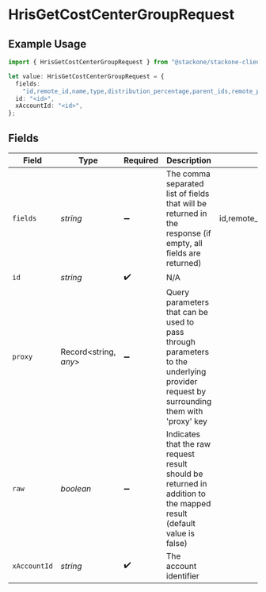 # HrisGetCostCenterGroupRequest

## Example Usage

```typescript
import { HrisGetCostCenterGroupRequest } from "@stackone/stackone-client-ts/sdk/models/operations";

let value: HrisGetCostCenterGroupRequest = {
  fields:
    "id,remote_id,name,type,distribution_percentage,parent_ids,remote_parent_ids,owner_ids,remote_owner_ids,company_id,remote_company_id,unified_custom_fields",
  id: "<id>",
  xAccountId: "<id>",
};
```

## Fields

| Field                                                                                                                                                     | Type                                                                                                                                                      | Required                                                                                                                                                  | Description                                                                                                                                               | Example                                                                                                                                                   |
| --------------------------------------------------------------------------------------------------------------------------------------------------------- | --------------------------------------------------------------------------------------------------------------------------------------------------------- | --------------------------------------------------------------------------------------------------------------------------------------------------------- | --------------------------------------------------------------------------------------------------------------------------------------------------------- | --------------------------------------------------------------------------------------------------------------------------------------------------------- |
| `fields`                                                                                                                                                  | *string*                                                                                                                                                  | :heavy_minus_sign:                                                                                                                                        | The comma separated list of fields that will be returned in the response (if empty, all fields are returned)                                              | id,remote_id,name,type,distribution_percentage,parent_ids,remote_parent_ids,owner_ids,remote_owner_ids,company_id,remote_company_id,unified_custom_fields |
| `id`                                                                                                                                                      | *string*                                                                                                                                                  | :heavy_check_mark:                                                                                                                                        | N/A                                                                                                                                                       |                                                                                                                                                           |
| `proxy`                                                                                                                                                   | Record<string, *any*>                                                                                                                                     | :heavy_minus_sign:                                                                                                                                        | Query parameters that can be used to pass through parameters to the underlying provider request by surrounding them with 'proxy' key                      |                                                                                                                                                           |
| `raw`                                                                                                                                                     | *boolean*                                                                                                                                                 | :heavy_minus_sign:                                                                                                                                        | Indicates that the raw request result should be returned in addition to the mapped result (default value is false)                                        |                                                                                                                                                           |
| `xAccountId`                                                                                                                                              | *string*                                                                                                                                                  | :heavy_check_mark:                                                                                                                                        | The account identifier                                                                                                                                    |                                                                                                                                                           |